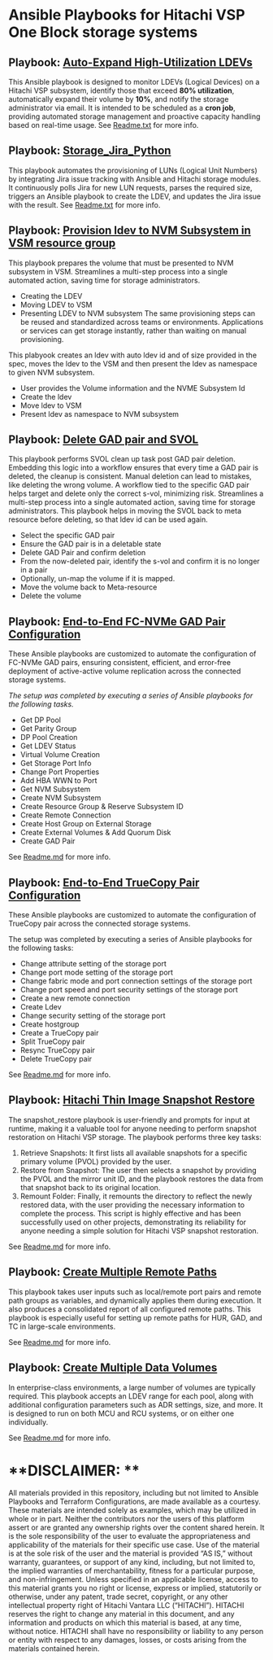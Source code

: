 
# Ansible Playbooks for Hitachi VSP One Block storage systems

## Playbook: [Auto-Expand High-Utilization LDEVs](Volume_Ansible_RESTAPI)
This Ansible playbook is designed to monitor LDEVs (Logical Devices) on a Hitachi VSP subsystem, identify those that exceed **80% utilization**, automatically expand their volume by **10%**, and notify the storage administrator via email.
It is intended to be scheduled as a **cron job**, providing automated storage management and proactive capacity handling based on real-time usage.  See [Readme.txt](https://github.com/hitachi-vantara/hv-playbooks-vspone-block/tree/main/Volume_Ansible_RESTAPI#:~:text=Readme.txt) for more info.

## Playbook: [Storage_Jira_Python](Storage_Jira_Python)
This playbook automates the provisioning of LUNs (Logical Unit Numbers) by integrating Jira issue tracking with Ansible and Hitachi storage modules. It continuously polls Jira for new LUN requests, parses the required size, triggers an Ansible playbook to create the LDEV, and updates the Jira issue with the result.  See [Readme.txt](https://github.com/hitachi-vantara/hv-playbooks-vspone-block/tree/main/Storage_Jira_Python#:~:text=Readme.txt) for more info. 

## Playbook:  [Provision ldev to NVM Subsystem in VSM resource group](provision_ldev_to_nvm_subsystem_in_vsm.yml)
This playbook prepares the volume that must be presented to NVM subsystem in VSM.  Streamlines a multi-step process into a single automated action, saving time for storage administrators.
- Creating the LDEV
- Moving LDEV to VSM
- Presenting LDEV to NVM subsystem
The same provisioning steps can be reused and standardized across teams or environments. Applications or services can get storage instantly, rather than waiting on manual provisioning.

This plabyook creates an ldev with auto ldev id and of size provided in the spec, moves the ldev to the VSM and then present the ldev as namespace to given NVM subsystem.
 - User provides the Volume information and the NVME Subsystem Id
 - Create the ldev
 - Move ldev to VSM
 - Present ldev as namespace to NVM subsystem

## Playbook: [Delete GAD pair and SVOL](delete-fc-gad-and-delete-svol.yml)
This playbook performs SVOL clean up task post GAD pair deletion. Embedding this logic into a workflow ensures that every time a GAD pair is deleted, the cleanup is consistent. Manual deletion can lead to mistakes, like deleting the wrong volume. A workflow tied to the specific GAD pair helps target and delete only the correct s-vol, minimizing risk. Streamlines a multi-step process into a single automated action, saving time for storage administrators.  This playbook helps in moving the SVOL back to meta resource before deleting, so that ldev id can be used again.  

- Select the specific GAD pair
- Ensure the GAD pair is in a deletable state
- Delete GAD Pair and confirm deletion
- From the now-deleted pair, identify the s-vol and confirm it is no longer in a pair
- Optionally, un-map the volume if it is mapped.
- Move the volume back to Meta-resource
- Delete the volume

## Playbook: [End-to-End FC-NVMe GAD Pair Configuration](FC-NVMe-GAD-playbooks)
These Ansible playbooks are customized to automate the configuration of FC-NVMe GAD pairs, ensuring consistent, efficient, and error-free deployment of active-active volume replication across the connected storage systems.
 
_The setup was completed by executing a series of Ansible playbooks for the following tasks._
- Get DP Pool
- Get Parity Group
- DP Pool Creation
- Get LDEV Status
- Virtual Volume Creation
- Get Storage Port Info
- Change Port Properties
- Add HBA WWN to Port
- Get NVM Subsystem
- Create NVM Subsystem
- Create Resource Group & Reserve Subsystem ID
- Create Remote Connection
- Create Host Group on External Storage
- Create External Volumes & Add Quorum Disk
- Create GAD Pair

See [Readme.md](https://github.com/hitachi-vantara/hv-playbooks-vspone-block/tree/main/FC-NVMe-GAD-playbooks#:~:text=Readme.md) for more info.

## Playbook: [End-to-End TrueCopy Pair Configuration](true-copy-playbook)
These Ansible playbooks are customized to automate the configuration of TrueCopy pair across the connected storage systems.
 
The setup was completed by executing a series of Ansible playbooks for the following tasks:
- Change attribute setting of the storage port
- Change port mode setting of the storage port
- Change fabric mode and port connection settings of the storage port
- Change port speed and port security settings of the storage port
- Create a new remote connection
- Create Ldev
- Change security setting of the storage port
- Create hostgroup
- Create a TrueCopy pair
- Split TrueCopy pair
- Resync TrueCopy pair
- Delete TrueCopy pair

See [Readme.md](https://github.com/hitachi-vantara/hv-playbooks-vspone-block/blob/main/true-copy-playbook/Readme.md) for more info.

## Playbook: [Hitachi Thin Image Snapshot Restore](HTIA_snapshotrestore)
The snapshot_restore playbook is user-friendly and prompts for input at runtime, making it a valuable tool for anyone needing to perform snapshot restoration on Hitachi VSP storage.
The playbook performs three key tasks:
1.	Retrieve Snapshots: It first lists all available snapshots for a specific primary volume (PVOL) provided by the user.
2.	Restore from Snapshot: The user then selects a snapshot by providing the PVOL and the mirror unit ID, and the playbook restores the data from that snapshot back to its original location.
3.	Remount Folder: Finally, it remounts the directory to reflect the newly restored data, with the user providing the necessary information to complete the process.
This script is highly effective and has been successfully used on other projects, demonstrating its reliability for anyone needing a simple solution for Hitachi VSP snapshot restoration.


See [Readme.md](https://github.com/hitachi-vantara/hv-playbooks-vspone-block/blob/main/HTIA_snapshotrestore/README.md) for more info.

## Playbook: [Create Multiple Remote Paths](create-multiple-remote-paths)
This playbook takes user inputs such as local/remote port pairs and remote path groups as variables, and dynamically applies them during execution. It also produces a consolidated report of all configured remote paths. This playbook is especially useful for setting up remote paths for HUR, GAD, and TC in large-scale environments.

See [Readme.md](https://github.com/hitachi-vantara/hv-playbooks-vspone-block/blob/main/create-multiple-remote-paths/Readme.md) for more info.

## Playbook: [Create Multiple Data Volumes](create-multiple-data-volumes)
In enterprise-class environments, a large number of volumes are typically required. This playbook accepts an LDEV range for each pool, along with additional configuration parameters such as ADR settings, size, and more. It is designed to run on both MCU and RCU systems, or on either one individually.

See [Readme.md](https://github.com/hitachi-vantara/hv-playbooks-vspone-block/blob/main/create-multiple-data-volumes/Readme.md) for more info.

# **DISCLAIMER: **
All materials provided in this repository, including but not limited to Ansible Playbooks and Terraform Configurations, are made available as a courtesy. These materials are intended solely as examples, which may be utilized in whole or in part. Neither the contributors nor the users of this platform assert or are granted any ownership rights over the content shared herein. It is the sole responsibility of the user to evaluate the appropriateness and applicability of the materials for their specific use case.
Use of the material is at the sole risk of the user and the material is provided “AS IS,” without warranty, guarantees, or support of any kind, including, but not limited to, the implied warranties of merchantability, fitness for a particular purpose, and non-infringement. Unless specified in an applicable license, access to this material grants you no right or license, express or implied, statutorily or otherwise, under any patent, trade secret, copyright, or any other intellectual property right of Hitachi Vantara LLC (“HITACHI”). HITACHI reserves the right to change any material in this document, and any information and products on which this material is based, at any time, without notice. HITACHI shall have no responsibility or liability to any person or entity with respect to any damages, losses, or costs arising from the materials contained herein.
